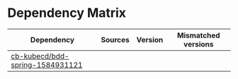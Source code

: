 # Dependency Matrix

Dependency | Sources | Version | Mismatched versions
---------- | ------- | ------- | -------------------
[cb-kubecd/bdd-spring-1584931121](https://github.com/cb-kubecd/bdd-spring-1584931121.git) |  | []() | 
